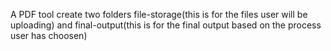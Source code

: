 A PDF tool
create two folders file-storage(this is for the files user will be uploading) and final-output(this is for the final output based on the process user has choosen)